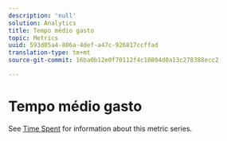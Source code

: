 ```yaml
---
description: 'null'
solution: Analytics
title: Tempo médio gasto
topic: Metrics
uuid: 593d05a4-806a-4def-a47c-926817ccffad
translation-type: tm+mt
source-git-commit: 16ba0b12e0f70112f4c10804d0a13c278388ecc2

---
```



# Tempo médio gasto

See [Time Spent](/help/components/c-variables/c-metrics/metrics-time-spent.md) for information about this metric series.
